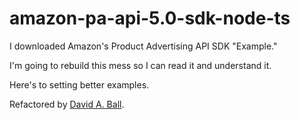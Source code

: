 # amazon-pa-api-5.0-sdk-node-ts

I downloaded Amazon's Product Advertising API SDK "Example."

I'm going to rebuild this mess so I can read it and understand it.

Here's to setting better examples.

Refactored by [David A. Ball](https://daball.me).